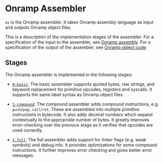 # Onramp Assembler

`as` is the Onramp assembler. It takes Onramp assembly language as input and outputs Onramp object files.

This is a description of the implementation stages of the assembler. For a specification of the input to the assembler, see [Onramp assembly](../../docs/assembly.md). For a specification of the output of the assembler, see [Onramp object code](../../docs/object-file.md).



## Stages

The Onramp assembler is implemented in the following stages:

- [`0-basic`](0-basic/): The basic assembler supports quoted bytes, raw strings, and keyword replacement for primitive opcodes, registers and syscalls. It supports the same label syntax as Onramp object files.

- [`1-compound`](1-compound/): The compound assembler adds compound instructions, e.g. `push`/`pop`, `call`/`ret`. These are assembled into multiple primitive instructions in bytecode. It also adds decimal numbers which expand contextually to the appropriate number of bytes. It greatly improves error-checking over the previous stage as it verifies that opcodes are used correctly.

- [`2-full`](2-full/): The full assembler adds support for linker flags (e.g. weak symbols) and debug info. It provides optimizations for some compound instructions. It further improves error checking and gives better error messages.
